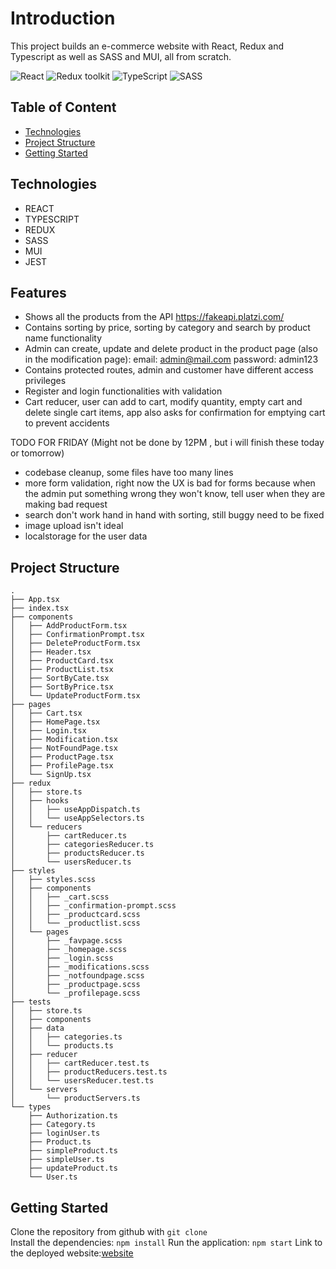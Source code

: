 # Introduction

This project builds an e-commerce website with React, Redux and Typescript as well as SASS and MUI, all from scratch.

![React](https://img.shields.io/badge/React-v.18-blue)
![Redux toolkit](https://img.shields.io/badge/RTK-v.1-purple)
![TypeScript](https://img.shields.io/badge/TypeScript-v.4-green)
![SASS](https://img.shields.io/badge/SASS-v.1-hotpink)

## Table of Content

- [Technologies](#technologies)
- [Project Structure](#project-strucutre)
- [Getting Started](#getting-started)

## Technologies

- REACT
- TYPESCRIPT
- REDUX
- SASS
- MUI
- JEST

## Features

- Shows all the products from the API https://fakeapi.platzi.com/
- Contains sorting by price, sorting by category and search by product name functionality
- Admin can create, update and delete product in the product page (also in the modification page): email: admin@mail.com password: admin123
- Contains protected routes, admin and customer have different access privileges
- Register and login functionalities with validation
- Cart reducer, user can add to cart, modify quantity, empty cart and delete single cart items, app also asks for confirmation for emptying cart to prevent accidents

TODO FOR FRIDAY (Might not be done by 12PM , but i will finish these today or tomorrow)

- codebase cleanup, some files have too many lines
- more form validation, right now the UX is bad for forms because when the admin put something wrong they won't know, tell user when they are making bad request
- search don't work hand in hand with sorting, still buggy need to be fixed
- image upload isn't ideal
- localstorage for the user data

## Project Structure

```
.
├── App.tsx
├── index.tsx
├── components
│   ├── AddProductForm.tsx
│   ├── ConfirmationPrompt.tsx
│   ├── DeleteProductForm.tsx
│   ├── Header.tsx
│   ├── ProductCard.tsx
│   ├── ProductList.tsx
│   ├── SortByCate.tsx
│   ├── SortByPrice.tsx
│   └── UpdateProductForm.tsx
├── pages
│   ├── Cart.tsx
│   ├── HomePage.tsx
│   ├── Login.tsx
│   ├── Modification.tsx
│   ├── NotFoundPage.tsx
│   ├── ProductPage.tsx
│   ├── ProfilePage.tsx
│   └── SignUp.tsx
├── redux
│   ├── store.ts
│   ├── hooks
│   │   ├── useAppDispatch.ts
│   │   └── useAppSelectors.ts
│   └── reducers
│       ├── cartReducer.ts
│       ├── categoriesReducer.ts
│       ├── productsReducer.ts
│       └── usersReducer.ts
├── styles
│   ├── styles.scss
│   ├── components
│   │   ├── _cart.scss
│   │   ├── _confirmation-prompt.scss
│   │   ├── _productcard.scss
│   │   └── _productlist.scss
│   └── pages
│       ├── _favpage.scss
│       ├── _homepage.scss
│       ├── _login.scss
│       ├── _modifications.scss
│       ├── _notfoundpage.scss
│       ├── _productpage.scss
│       └── _profilepage.scss
├── tests
│   ├── store.ts
│   ├── components
│   ├── data
│   │   ├── categories.ts
│   │   └── products.ts
│   ├── reducer
│   │   ├── cartReducer.test.ts
│   │   ├── productReducers.test.ts
│   │   └── usersReducer.test.ts
│   └── servers
│       └── productServers.ts
└── types
    ├── Authorization.ts
    ├── Category.ts
    ├── loginUser.ts
    ├── Product.ts
    ├── simpleProduct.ts
    ├── simpleUser.ts
    ├── updateProduct.ts
    └── User.ts

```

## Getting Started

Clone the repository from github with `git clone`  
Install the dependencies: `npm install`
Run the application: `npm start`
Link to the deployed website:[website]

[website]: https://zhiyuan-shop.netlify.app/
